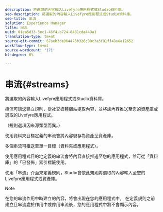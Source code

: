 ```yaml
---
description: 將選取的內容輸入Livefyre應用程式或Studio資料庫。
seo-description: 將選取的內容輸入Livefyre應用程式或Studio資料庫。
seo-title: 串流
solution: Experience Manager
title: 串流
uuid: 01ea5d33-5ec1-46f4-b724-8431cda443a1
translation-type: tm+mt
source-git-commit: 67aeb3de964473b326c88c3a3f81ff48a6a12652
workflow-type: tm+mt
source-wordcount: '171'
ht-degree: 0%

---
```



# 串流{#streams}

將選取的內容輸入Livefyre應用程式或Studio資料庫。

串流可讓您建立規則，從社交媒體網站提取內容，並將該內容推送至您的資產庫或選取的Livefyre應用程式。

（規則選項因來源類型而異。）

使用資料夾目標定義的串流會將內容儲存為資產至資產庫。

多個串流可推送至單一目標（資料夾或應用程式）。

使用應用程式目的地定義的串流會將內容直接推送至您的應用程式，並可從「資料庫」的「已發佈」索引標籤使用。

使用「串流」介面來定義規則，Studio會依此規則將選取的內容輸入至您的Livefyre應用程式或資產庫。

>[!NOTE]
>
>在您的串流作用中時建立的內容，將會出現在您的應用程式中。 在定義規則之前建立且串流處於作用中或停用串流後，您的應用程式中將不會顯示內容。

